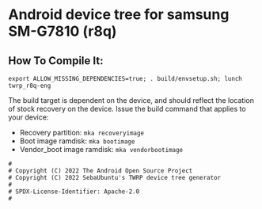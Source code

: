 # Android device tree for samsung SM-G7810 (r8q)

## How To Compile It:

    export ALLOW_MISSING_DEPENDENCIES=true; . build/envsetup.sh; lunch twrp_r8q-eng

The build target is dependent on the device, and should reflect the location of stock recovery on the device. Issue the build command that applies to your device:

- Recovery partition: `mka recoveryimage`
- Boot image ramdisk: `mka bootimage`
- Vendor_boot image ramdisk: `mka vendorbootimage`

```
#
# Copyright (C) 2022 The Android Open Source Project
# Copyright (C) 2022 SebaUbuntu's TWRP device tree generator
#
# SPDX-License-Identifier: Apache-2.0
#
```
